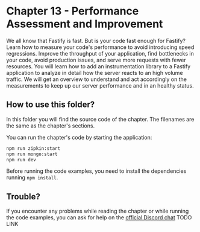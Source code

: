 # Chapter 13 - Performance Assessment and Improvement

We all know that Fastify is fast. But is your code fast enough for Fastify? Learn how to measure your code's performance to avoid introducing speed regressions. Improve the throughput of your application, find bottlenecks in your code, avoid production issues, and serve more requests with fewer resources. You will learn how to add an instrumentation library to a Fastify application to analyze in detail how the server reacts to an high volume traffic. We will get an overview to understand and act accordingly on the measurements to keep up our server performance and in an healthy status.

## How to use this folder?

In this folder you will find the source code of the chapter.
The filenames are the same as the chapter's sections.

You can run the chapter's code by starting the application:

```bash
npm run zipkin:start
npm run mongo:start
npm run dev
```

Before running the code examples, you need to install the dependencies running `npm install`.

## Trouble?

If you encounter any problems while reading the chapter or while running the code examples,
you can ask for help on the [official Discord chat](TODO) TODO LINK 
